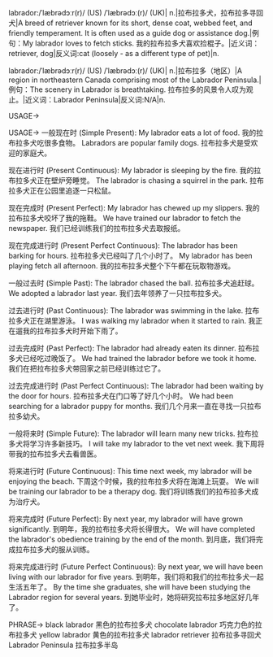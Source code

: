 labrador:/ˈlæbrədɔːr(r)/ (US) /ˈlæbrədɔː(r)/ (UK)| n.|拉布拉多犬，拉布拉多寻回犬|A breed of retriever known for its short, dense coat, webbed feet, and friendly temperament.  It is often used as a guide dog or assistance dog.|例句：My labrador loves to fetch sticks. 我的拉布拉多犬喜欢捡棍子。|近义词：retriever, dog|反义词:cat (loosely - as a different type of pet)|n.

labrador:/ˈlæbrədɔːr(r)/ (US) /ˈlæbrədɔː(r)/ (UK)| n.|拉布拉多（地区）|A region in northeastern Canada comprising most of the Labrador Peninsula.|例句：The scenery in Labrador is breathtaking. 拉布拉多的风景令人叹为观止。|近义词：Labrador Peninsula|反义词:N/A|n.

USAGE->

USAGE->
一般现在时 (Simple Present):
My labrador eats a lot of food. 我的拉布拉多犬吃很多食物。
Labradors are popular family dogs. 拉布拉多犬是受欢迎的家庭犬。

现在进行时 (Present Continuous):
My labrador is sleeping by the fire. 我的拉布拉多犬正在壁炉旁睡觉。
The labrador is chasing a squirrel in the park. 拉布拉多犬正在公园里追逐一只松鼠。


现在完成时 (Present Perfect):
My labrador has chewed up my slippers. 我的拉布拉多犬咬坏了我的拖鞋。
We have trained our labrador to fetch the newspaper. 我们已经训练我们的拉布拉多犬去取报纸。

现在完成进行时 (Present Perfect Continuous):
The labrador has been barking for hours. 拉布拉多犬已经叫了几个小时了。
My labrador has been playing fetch all afternoon. 我的拉布拉多犬整个下午都在玩取物游戏。

一般过去时 (Simple Past):
The labrador chased the ball. 拉布拉多犬追赶球。
We adopted a labrador last year. 我们去年领养了一只拉布拉多犬。

过去进行时 (Past Continuous):
The labrador was swimming in the lake. 拉布拉多犬正在湖里游泳。
I was walking my labrador when it started to rain. 我正在遛我的拉布拉多犬时开始下雨了。

过去完成时 (Past Perfect):
The labrador had already eaten its dinner. 拉布拉多犬已经吃过晚饭了。
We had trained the labrador before we took it home. 我们在把拉布拉多犬带回家之前已经训练过它了。

过去完成进行时 (Past Perfect Continuous):
The labrador had been waiting by the door for hours. 拉布拉多犬在门口等了好几个小时。
We had been searching for a labrador puppy for months. 我们几个月来一直在寻找一只拉布拉多幼犬。


一般将来时 (Simple Future):
The labrador will learn many new tricks. 拉布拉多犬将学习许多新技巧。
I will take my labrador to the vet next week. 我下周将带我的拉布拉多犬去看兽医。


将来进行时 (Future Continuous):
This time next week, my labrador will be enjoying the beach. 下周这个时候，我的拉布拉多犬将在海滩上玩耍。
We will be training our labrador to be a therapy dog. 我们将训练我们的拉布拉多犬成为治疗犬。

将来完成时 (Future Perfect):
By next year, my labrador will have grown significantly. 到明年，我的拉布拉多犬将长得很大。
We will have completed the labrador's obedience training by the end of the month. 到月底，我们将完成拉布拉多犬的服从训练。


将来完成进行时 (Future Perfect Continuous):
By next year, we will have been living with our labrador for five years. 到明年，我们将和我们的拉布拉多犬一起生活五年了。
By the time she graduates, she will have been studying the Labrador region for several years. 到她毕业时，她将研究拉布拉多地区好几年了。

PHRASE->
black labrador  黑色的拉布拉多犬
chocolate labrador  巧克力色的拉布拉多犬
yellow labrador  黄色的拉布拉多犬
labrador retriever 拉布拉多寻回犬
Labrador Peninsula 拉布拉多半岛
